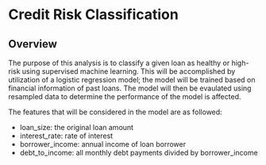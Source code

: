 # Credit Risk Classification

## Overview
The purpose of this analysis is to classify a given loan as healthy or high-risk using supervised machine learning. This will be accomplished by utilization of a logistic regression model; the model will be trained based on financial information of past loans. The model will then be evaulated using resampled data to determine the performance of the model is affected. 

The features that will be considered in the model are as followed:
* loan_size: the original loan amount
* interest_rate: rate of interest 
* borrower_income: annual income of loan borrower
* debt_to_income: all monthly debt payments divided by borrower_income
